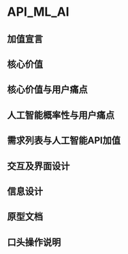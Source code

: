 # API_ML_AI

## 加值宣言
## 核心价值
## 核心价值与用户痛点
## 人工智能概率性与用户痛点
## 需求列表与人工智能API加值
## 交互及界面设计
## 信息设计
## 原型文档 
## 口头操作说明
## 
##
